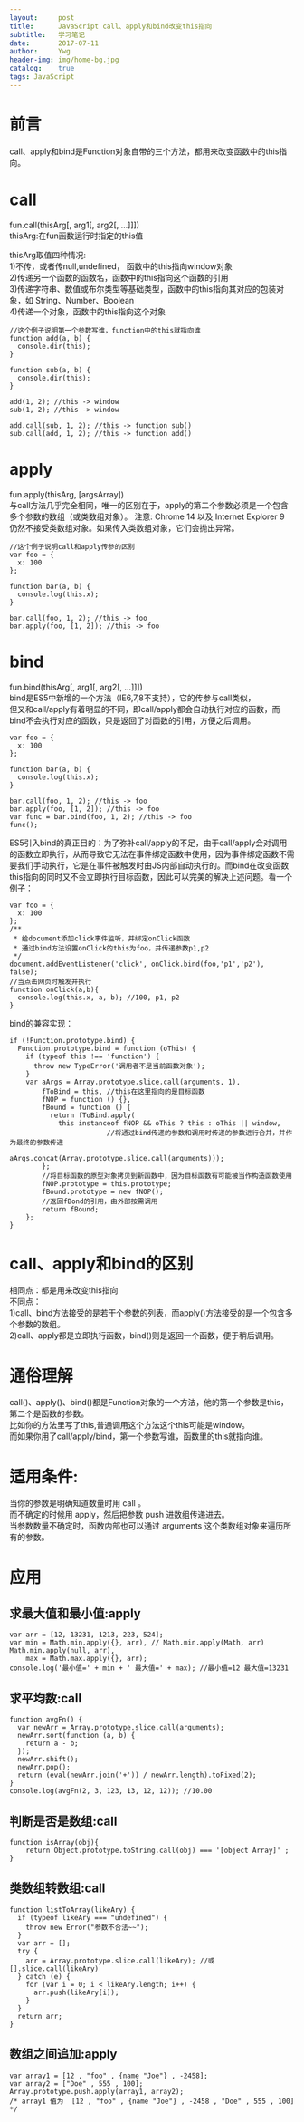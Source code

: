 ```yaml
---
layout:     post
title:      JavaScript call、apply和bind改变this指向
subtitle:   学习笔记
date:       2017-07-11
author:     Ywg
header-img: img/home-bg.jpg
catalog:    true
tags: JavaScript 
---
```


# 前言
call、apply和bind是Function对象自带的三个方法，都用来改变函数中的this指向。

# call
fun.call(thisArg[, arg1[, arg2[, ...]]]) <br>
thisArg:在fun函数运行时指定的this值

thisArg取值四种情况:<br>
  1)不传，或者传null,undefined， 函数中的this指向window对象<br>
  2)传递另一个函数的函数名，函数中的this指向这个函数的引用<br>
  3)传递字符串、数值或布尔类型等基础类型，函数中的this指向其对应的包装对象，如 String、Number、Boolean<br>
  4)传递一个对象，函数中的this指向这个对象<br>
```
//这个例子说明第一个参数写谁，function中的this就指向谁
function add(a, b) {
  console.dir(this);
}

function sub(a, b) {
  console.dir(this);
}

add(1, 2); //this -> window
sub(1, 2); //this -> window

add.call(sub, 1, 2); //this -> function sub()
sub.call(add, 1, 2); //this -> function add()
```
    
# apply
fun.apply(thisArg, [argsArray])<br>
与call方法几乎完全相同，唯一的区别在于，apply的第二个参数必须是一个包含多个参数的数组（或类数组对象）。
注意: Chrome 14 以及 Internet Explorer 9 仍然不接受类数组对象。如果传入类数组对象，它们会抛出异常。
```
//这个例子说明call和apply传参的区别
var foo = {
  x: 100
};

function bar(a, b) {
  console.log(this.x);
}

bar.call(foo, 1, 2); //this -> foo
bar.apply(foo, [1, 2]); //this -> foo
```
# bind 
fun.bind(thisArg[, arg1[, arg2[, ...]]]) <br>
bind是ES5中新增的一个方法（IE6,7,8不支持），它的传参与call类似， <br>
但又和call/apply有着明显的不同，即call/apply都会自动执行对应的函数，而bind不会执行对应的函数，只是返回了对函数的引用，方便之后调用。
```
var foo = {
  x: 100
};

function bar(a, b) {
  console.log(this.x);
}

bar.call(foo, 1, 2); //this -> foo
bar.apply(foo, [1, 2]); //this -> foo
var func = bar.bind(foo, 1, 2); //this -> foo
func();
```
ES5引入bind的真正目的：为了弥补call/apply的不足，由于call/apply会对调用的函数立即执行，从而导致它无法在事件绑定函数中使用，因为事件绑定函数不需要我们手动执行，它是在事件被触发时由JS内部自动执行的。而bind在改变函数this指向的同时又不会立即执行目标函数，因此可以完美的解决上述问题。看一个例子：
```
var foo = {
  x: 100
};
/**
 * 给document添加click事件监听，并绑定onClick函数
 * 通过bind方法设置onClick的this为foo，并传递参数p1,p2
 */
document.addEventListener('click', onClick.bind(foo,'p1','p2'), false);
//当点击网页时触发并执行
function onClick(a,b){
  console.log(this.x, a, b); //100, p1, p2
}
```
bind的兼容实现：
```
if (!Function.prototype.bind) {
  Function.prototype.bind = function (oThis) {
    if (typeof this !== 'function') {
      throw new TypeError('调用者不是当前函数对象');
    }
    var aArgs = Array.prototype.slice.call(arguments, 1),
        fToBind = this, //this在这里指向的是目标函数
        fNOP = function () {},
        fBound = function () {
          return fToBind.apply(
            this instanceof fNOP && oThis ? this : oThis || window,
                        //将通过bind传递的参数和调用时传递的参数进行合并，并作为最终的参数传递
                        aArgs.concat(Array.prototype.slice.call(arguments)));
        };
        //将目标函数的原型对象拷贝到新函数中，因为目标函数有可能被当作构造函数使用
        fNOP.prototype = this.prototype;
        fBound.prototype = new fNOP();
        //返回fBond的引用，由外部按需调用
        return fBound;
    };
}
```
# call、apply和bind的区别
相同点：都是用来改变this指向 <br>
不同点： <br>
1)call、bind方法接受的是若干个参数的列表，而apply()方法接受的是一个包含多个参数的数组。 <br>
2)call、apply都是立即执行函数，bind()则是返回一个函数，便于稍后调用。

# 通俗理解
call()、apply()、bind()都是Function对象的一个方法，他的第一个参数是this，第二个是函数的参数。<br>
比如你的方法里写了this,普通调用这个方法这个this可能是window。<br>
而如果你用了call/apply/bind，第一个参数写谁，函数里的this就指向谁。 <br>

# 适用条件:
当你的参数是明确知道数量时用 call 。 <br>
而不确定的时候用 apply，然后把参数 push 进数组传递进去。 <br>
当参数数量不确定时，函数内部也可以通过 arguments 这个类数组对象来遍历所有的参数。 <br>

# 应用
## 求最大值和最小值:apply
```
var arr = [12, 13231, 1213, 223, 524];
var min = Math.min.apply({}, arr), // Math.min.apply(Math, arr) Math.min.apply(null, arr),
    max = Math.max.apply({}, arr);
console.log('最小值=' + min + ' 最大值=' + max); //最小值=12 最大值=13231
```
## 求平均数:call
```
function avgFn() {
  var newArr = Array.prototype.slice.call(arguments);
  newArr.sort(function (a, b) {
    return a - b;
  });
  newArr.shift();
  newArr.pop();
  return (eval(newArr.join('+')) / newArr.length).toFixed(2);
}
console.log(avgFn(2, 3, 123, 13, 12, 12)); //10.00
```
## 判断是否是数组:call
```
function isArray(obj){ 
    return Object.prototype.toString.call(obj) === '[object Array]' ;
}
```
## 类数组转数组:call
```
function listToArray(likeAry) {
  if (typeof likeAry === "undefined") {
    throw new Error("参数不合法~~");
  }
  var arr = [];
  try {
    arr = Array.prototype.slice.call(likeAry); //或[].slice.call(likeAry)
  } catch (e) {
    for (var i = 0; i < likeAry.length; i++) {
      arr.push(likeAry[i]);
    }
  }
  return arr;
}
```
## 数组之间追加:apply
```
var array1 = [12 , "foo" , {name "Joe"} , -2458]; 
var array2 = ["Doe" , 555 , 100]; 
Array.prototype.push.apply(array1, array2); 
/* array1 值为  [12 , "foo" , {name "Joe"} , -2458 , "Doe" , 555 , 100] */
```
